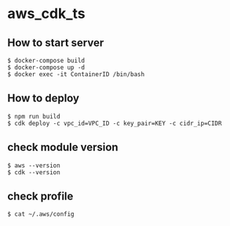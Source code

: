 # aws_cdk_ts

## How to start server
```
$ docker-compose build
$ docker-compose up -d
$ docker exec -it ContainerID /bin/bash
```

## How to deploy
```
$ npm run build
$ cdk deploy -c vpc_id=VPC_ID -c key_pair=KEY -c cidr_ip=CIDR
```

## check module version
```
$ aws --version
$ cdk --version
```

## check profile
```
$ cat ~/.aws/config
```